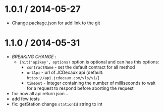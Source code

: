 1.0.1 / 2014-05-27
==================

* Change package.json for add link to the git

1.1.0 / 2014-05-31
==================

* *BREAKING CHANGE* :
  * `init('apikey', options)` option is optional and can has this options:
    - `contractName` - set the default contract for all method
    - `urlApi` - url of JCDecaux api (default: `https://api.jcdecaux.com/vls/v1/`)
    - `timeout` - Integer containing the number of milliseconds to wait for a request to respond before aborting the request
* fix: now all api return json...
* add few tests
* fix: getStation change `stationId` string to int
